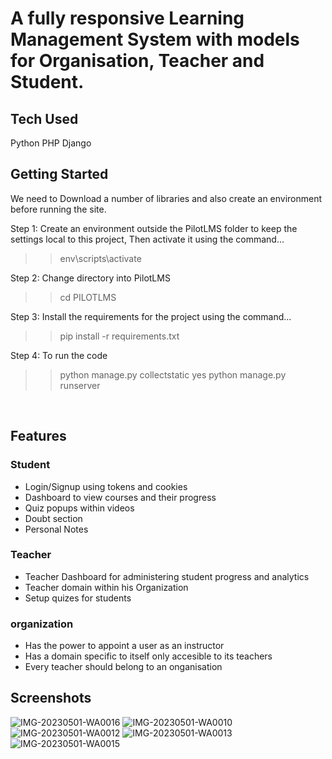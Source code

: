 <h1>A fully responsive Learning Management System with models for Organisation, Teacher and Student. </h1>

<h2>Tech Used</h2>

Python
PHP
Django

<h2> Getting Started </h2>

We need to Download a number of libraries and also create an environment before running the site.

Step 1: Create an environment outside the PilotLMS folder to keep the settings local to this project, Then activate it using the command...
> > env\scripts\activate

Step 2: Change directory into PilotLMS
> > cd PILOTLMS

Step 3: Install the requirements for the project using the command...
> > pip install -r requirements.txt

Step 4: To run the code 
> > python manage.py collectstatic
> > yes 
> > python manage.py runserver

<br>

<h2>Features</h2>

<h3>Student</h3>
<ul>
<li> Login/Signup using tokens and cookies</li>
<li> Dashboard to view courses and their progress</li>
<li> Quiz popups within videos</li>
<li> Doubt section</li>
<li> Personal Notes</li>
</ul>

<h3>Teacher</h3>
<ul>
<li> Teacher Dashboard for administering student progress and analytics</li>
<li> Teacher domain within his Organization</li>
<li> Setup quizes for students</li>
</ul>
<h3>organization</h3>


<ul>
<li> Has the power to appoint a user as an instructor</li>
<li> Has a domain specific to itself only accesible to its teachers</li>
<li> Every teacher should belong to an onganisation</li>
</ul>

<h2>Screenshots</h2>

![IMG-20230501-WA0016](https://user-images.githubusercontent.com/84840415/235439314-5e89c455-bf77-4fc1-a65f-7696db537d47.jpg)
![IMG-20230501-WA0010](https://user-images.githubusercontent.com/84840415/235439315-5479c46a-d783-4574-bcd8-a33729ff3164.jpg)
![IMG-20230501-WA0012](https://user-images.githubusercontent.com/84840415/235439322-0d3a80b9-de96-40af-b752-7defdaba308a.jpg)
![IMG-20230501-WA0013](https://user-images.githubusercontent.com/84840415/235439325-7ca92fa6-f17e-4dcd-a1bd-b93e18cf3280.jpg)
![IMG-20230501-WA0015](https://user-images.githubusercontent.com/84840415/235439328-b27fe4b3-061a-408b-bdcd-d5a96cc9304f.jpg)

